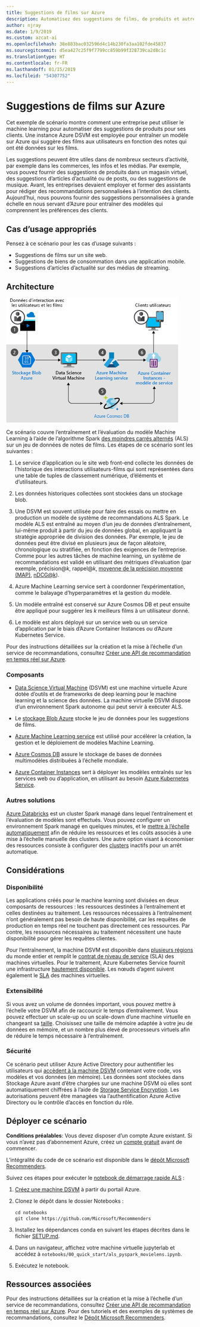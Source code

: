 ```yaml
---
title: Suggestions de films sur Azure
description: Automatisez des suggestions de films, de produits et autres en utilisant le machine learning et une instance Azure Data Science Virtual Machine (DSVM) pour entraîner un modèle sur Azure.
author: njray
ms.date: 1/9/2019
ms.custom: azcat-ai
ms.openlocfilehash: 38e883bac032596d4c14b230fa3aa102fde45837
ms.sourcegitcommit: d5ea427c25f9f7799cc859b99f328739ca2d8c1c
ms.translationtype: HT
ms.contentlocale: fr-FR
ms.lasthandoff: 01/15/2019
ms.locfileid: "54307752"
---
```

# <a name="movie-recommendations-on-azure"></a>Suggestions de films sur Azure

Cet exemple de scénario montre comment une entreprise peut utiliser le machine learning pour automatiser des suggestions de produits pour ses clients. Une instance Azure DSVM est employée pour entraîner un modèle sur Azure qui suggère des films aux utilisateurs en fonction des notes qui ont été données sur les films.

Les suggestions peuvent être utiles dans de nombreux secteurs d’activité, par exemple dans les commerces, les infos et les médias. Par exemple, vous pouvez fournir des suggestions de produits dans un magasin virtuel, des suggestions d’articles d’actualité ou de posts, ou des suggestions de musique. Avant, les entreprises devaient employer et former des assistants pour rédiger des recommandations personnalisées à l’intention des clients. Aujourd’hui, nous pouvons fournir des suggestions personnalisées à grande échelle en nous servant d’Azure pour entraîner des modèles qui comprennent les préférences des clients.

## <a name="relevant-use-cases"></a>Cas d’usage appropriés

Pensez à ce scénario pour les cas d’usage suivants :

* Suggestions de films sur un site web.
* Suggestions de biens de consommation dans une application mobile.
* Suggestions d’articles d’actualité sur des médias de streaming.

## <a name="architecture"></a>Architecture

![Architecture d’un modèle Machine Learning pour l’entraînement de recommandations sur des films][architecture]

Ce scénario couvre l’entraînement et l’évaluation du modèle Machine Learning à l’aide de l’algorithme Spark [des moindres carrés alternés][als] (ALS) sur un jeu de données de notes de films. Les étapes de ce scénario sont les suivantes :

1. Le service d’application ou le site web front-end collecte les données de l’historique des interactions utilisateurs-films qui sont représentées dans une table de tuples de classement numérique, d’éléments et d’utilisateurs.

2. Les données historiques collectées sont stockées dans un stockage blob.

3. Une DSVM est souvent utilisée pour faire des essais ou mettre en production un modèle de système de recommandations ALS Spark. Le modèle ALS est entraîné au moyen d’un jeu de données d’entraînement, lui-même produit à partir du jeu de données global, en appliquant la stratégie appropriée de division des données. Par exemple, le jeu de données peut être divisé en plusieurs jeux de façon aléatoire, chronologique ou stratifiée, en fonction des exigences de l’entreprise. Comme pour les autres tâches de machine learning, un système de recommandations est validé en utilisant des métriques d’évaluation (par exemple, précision\@*k*, rappel\@*k*, [moyenne de la précision moyenne (MAP)][map], [nDCG\@k][ndcg]).

4. Azure Machine Learning service sert à coordonner l’expérimentation, comme le balayage d’hyperparamètres et la gestion du modèle.

5. Un modèle entraîné est conservé sur Azure Cosmos DB et peut ensuite être appliqué pour suggérer les *k* meilleurs films à un utilisateur donné.

6. Le modèle est alors déployé sur un service web ou un service d’application par le biais d’Azure Container Instances ou d’Azure Kubernetes Service.

Pour des instructions détaillées sur la création et la mise à l’échelle d’un service de recommandations, consultez [Créer une API de recommandation en temps réel sur Azure][ref-arch].

### <a name="components"></a>Composants

* [Data Science Virtual Machine][dsvm] (DSVM) est une machine virtuelle Azure dotée d’outils et de frameworks de deep learning pour le machine learning et la science des données. La machine virtuelle DSVM dispose d’un environnement Spark autonome qui peut servir à exécuter ALS.

* Le [stockage Blob Azure][blob] stocke le jeu de données pour les suggestions de films.

* [Azure Machine Learning service][mls] est utilisé pour accélérer la création, la gestion et le déploiement de modèles Machine Learning.

* [Azure Cosmos DB][cosmosdb] assure le stockage de bases de données multimodèles distribuées à l’échelle mondiale.

* [Azure Container Instances][aci] sert à déployer les modèles entraînés sur les services web ou d’application, en utilisant au besoin [Azure Kubernetes Service][aks].

### <a name="alternatives"></a>Autres solutions

[Azure Databricks][databricks] est un cluster Spark managé dans lequel l’entraînement et l’évaluation de modèles sont effectués. Vous pouvez configurer un environnement Spark managé en quelques minutes, et le [mettre à l’échelle automatiquement][autoscale] afin de réduire les ressources et les coûts associés à une mise à l’échelle manuelle des clusters. Une autre option visant à économiser des ressources consiste à configurer des [clusters][clusters] inactifs pour un arrêt automatique.

## <a name="considerations"></a>Considérations

### <a name="availability"></a>Disponibilité

Les applications créés pour le machine learning sont divisées en deux composants de ressources : les ressources destinées à l’entraînement et celles destinées au traitement. Les ressources nécessaires à l’entraînement n’ont généralement pas besoin de haute disponibilité, car les requêtes de production en temps réel ne touchent pas directement ces ressources. Par contre, les ressources nécessaires au traitement nécessitent une haute disponibilité pour gérer les requêtes clientes.

Pour l’entraînement, la machine DSVM est disponible dans [plusieurs régions][regions] du monde entier et remplit le [contrat de niveau de service][sla] (SLA) des machines virtuelles. Pour le traitement, Azure Kubernetes Service fournit une infrastructure [hautement disponible][ha]. Les nœuds d’agent suivent également le [SLA][sla-aks] des machines virtuelles.

### <a name="scalability"></a>Extensibilité

Si vous avez un volume de données important, vous pouvez mettre à l’échelle votre DSVM afin de raccourcir le temps d’entraînement. Vous pouvez effectuer un scale-up ou un scale-down d’une machine virtuelle en changeant sa [taille][vm-size]. Choisissez une taille de mémoire adaptée à votre jeu de données en mémoire, et un nombre plus élevé de processeurs virtuels afin de réduire le temps nécessaire à l’entraînement.

### <a name="security"></a>Sécurité

Ce scénario peut utiliser Azure Active Directory pour authentifier les utilisateurs qui [accèdent à la machine DSVM][dsvm-id] contenant votre code, vos modèles et vos données (en mémoire). Les données sont stockées dans Stockage Azure avant d’être chargées sur une machine DSVM où elles sont automatiquement chiffrées à l’aide de [Storage Service Encryption][storage-security]. Les autorisations peuvent être managées via l’authentification Azure Active Directory ou le contrôle d’accès en fonction du rôle.

## <a name="deploy-this-scenario"></a>Déployer ce scénario

**Conditions préalables**: Vous devez disposer d’un compte Azure existant. Si vous n’avez pas d’abonnement Azure, créez un [compte gratuit][free] avant de commencer.

L’intégralité du code de ce scénario est disponible dans le [dépôt Microsoft Recommenders][github].

Suivez ces étapes pour exécuter le [notebook de démarrage rapide ALS][notebook] :

1. [Créez une machine DSVM][dsvm-ubuntu] à partir du portail Azure.

2. Clonez le dépôt dans le dossier Notebooks :

    ```shell
    cd notebooks
    git clone https://github.com/Microsoft/Recommenders
    ```

3. Installez les dépendances conda en suivant les étapes décrites dans le fichier [SETUP.md][setup].

4. Dans un navigateur, affichez votre machine virtuelle jupyterlab et accédez à `notebooks/00_quick_start/als_pyspark_movielens.ipynb`.

5. Exécutez le notebook.

## <a name="related-resources"></a>Ressources associées

Pour des instructions détaillées sur la création et la mise à l’échelle d’un service de recommandations, consultez [Créer une API de recommandation en temps réel sur Azure][ref-arch]. Pour des tutoriels et des exemples de systèmes de recommandations, consultez le [Dépôt Microsoft Recommenders][github].

[architecture]: ./media/architecture-movie-recommender.png
[aci]: /azure/container-instances/container-instances-overview
[aad]: /azure/active-directory-b2c/active-directory-b2c-overview
[aks]: /azure/aks/intro-kubernetes
[als]: https://spark.apache.org/docs/latest/ml-collaborative-filtering.html
[autoscale]: https://docs.azuredatabricks.net/user-guide/clusters/sizing.html#autoscaling
[blob]: /azure/storage/blobs/storage-blobs-introduction
[clusters]: https://docs.azuredatabricks.net/user-guide/clusters/configure.html
[cosmosdb]: /azure/cosmos-db/introduction
[databricks]: /azure/azure-databricks/what-is-azure-databricks
[dsvm]: /azure/machine-learning/data-science-virtual-machine/overview
[dsvm-id]: /azure/machine-learning/data-science-virtual-machine/dsvm-common-identity
[dsvm-ubuntu]: /azure/machine-learning/data-science-virtual-machine/dsvm-ubuntu-intro
[free]: https://azure.microsoft.com/free/?WT.mc_id=A261C142F
[github]: https://github.com/Microsoft/Recommenders
[ha]: /azure/aks/container-service-quotas
[map]: https://en.wikipedia.org/wiki/Evaluation_measures_(information_retrieval)
[mls]: /azure/machine-learning/service/
[n-tier]: /azure/architecture/reference-architectures/n-tier/n-tier-cassandra
[ndcg]: https://en.wikipedia.org/wiki/Discounted_cumulative_gain
[notebook]: https://github.com/Microsoft/Recommenders/notebooks/00_quick_start/als_pyspark_movielens.ipynb
[ref-arch]: /azure/architecture/reference-architectures/ai/real-time-recommendation
[regions]: https://azure.microsoft.com/en-us/global-infrastructure/services/?products=virtual-machines&regions=all
[resiliency]: /azure/architecture/resiliency/
[sec-docs]: /azure/security/
[setup]: https://github.com/Microsoft/Recommenders/blob/master/SETUP.md%60
[sla]: https://azure.microsoft.com/en-us/support/legal/sla/virtual-machines/v1_8/
[sla-aks]: https://azure.microsoft.com/en-us/support/legal/sla/kubernetes-service/v1_0/
[storage-security]: /azure/storage/common/storage-service-encryption
[vm-size]: /azure/virtual-machines/virtual-machines-linux-change-vm-size
